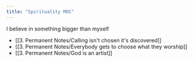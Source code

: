 ```yaml
---
title: "Spirituality MOC"
---
```

I believe in something bigger than myself
+ [[3. Permanent Notes/Calling isn't chosen it's discovered]]
+ [[3. Permanent Notes/Everybody gets to choose what they worship]]
+ [[3. Permanent Notes/God is an artist]]